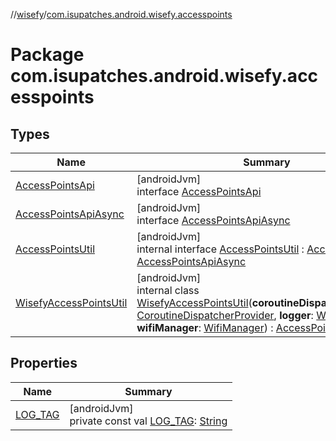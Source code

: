 //[wisefy](../../index.md)/[com.isupatches.android.wisefy.accesspoints](index.md)

# Package com.isupatches.android.wisefy.accesspoints

## Types

| Name | Summary |
|---|---|
| [AccessPointsApi](-access-points-api/index.md) | [androidJvm]<br>interface [AccessPointsApi](-access-points-api/index.md) |
| [AccessPointsApiAsync](-access-points-api-async/index.md) | [androidJvm]<br>interface [AccessPointsApiAsync](-access-points-api-async/index.md) |
| [AccessPointsUtil](-access-points-util/index.md) | [androidJvm]<br>internal interface [AccessPointsUtil](-access-points-util/index.md) : [AccessPointsApi](-access-points-api/index.md), [AccessPointsApiAsync](-access-points-api-async/index.md) |
| [WisefyAccessPointsUtil](-wisefy-access-points-util/index.md) | [androidJvm]<br>internal class [WisefyAccessPointsUtil](-wisefy-access-points-util/index.md)(**coroutineDispatcherProvider**: [CoroutineDispatcherProvider](../com.isupatches.android.wisefy.util.coroutines/-coroutine-dispatcher-provider/index.md), **logger**: [WisefyLogger](../com.isupatches.android.wisefy.shared.logging/-wisefy-logger/index.md)?, **wifiManager**: [WifiManager](https://developer.android.com/reference/kotlin/android/net/wifi/WifiManager.html)) : [AccessPointsUtil](-access-points-util/index.md) |

## Properties

| Name | Summary |
|---|---|
| [LOG_TAG](-l-o-g_-t-a-g.md) | [androidJvm]<br>private const val [LOG_TAG](-l-o-g_-t-a-g.md): [String](https://kotlinlang.org/api/latest/jvm/stdlib/kotlin/-string/index.html) |

